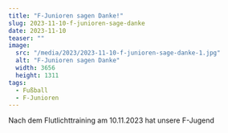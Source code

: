 ```yaml
---
title: "F-Junioren sagen Danke!"
slug: 2023-11-10-f-junioren-sage-danke
date: 2023-11-10
teaser: ""
image:
  src: "/media/2023/2023-11-10-f-junioren-sage-danke-1.jpg"
  alt: "F-Junioren sagen Danke"
  width: 3656
  height: 1311
tags:
  - Fußball
  - F-Junioren
---
```

Nach dem Flutlichttraining am 10.11.2023 hat unsere  F-Jugend 
